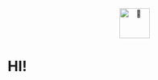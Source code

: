 <div id="header" align="center"> 
  <img src="https://fonts.gstatic.com/s/e/notoemoji/latest/1f9ad/512.gif" alt="🦭" width="60" height="60"/>
</div
  
---

# HI!

